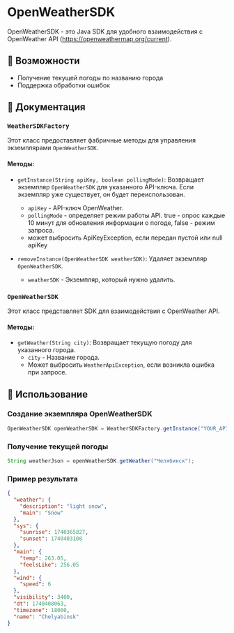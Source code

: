 # OpenWeatherSDK

&#x20;

OpenWeatherSDK - это Java SDK для удобного взаимодействия с OpenWeather API (https://openweathermap.org/current).

## 🚀 Возможности

- Получение текущей погоды по названию города
- Поддержка обработки ошибок

## 📖 Документация

### `WeatherSDKFactory`

Этот класс предоставляет фабричные методы для управления экземплярами `OpenWeatherSDK`.

#### Методы:

- `getInstance(String apiKey, boolean pollingMode)`: Возвращает экземпляр `OpenWeatherSDK` для указанного API-ключа. Если экземпляр уже существует, он будет переиспользован.

    - `apiKey` - API-ключ OpenWeather.
    - `pollingMode` - определяет режим работы API. true - опрос каждые 10 минут для обновления информации о погоде, false - режим запроса.
    - может выбросить ApiKeyException, если передан пустой или null apiKey

- `removeInstance(OpenWeatherSDK weatherSDK)`: Удаляет экземпляр `OpenWeatherSDK`.

    - `weatherSDK` - Экземпляр, который нужно удалить.

### `OpenWeatherSDK`

Этот класс представляет SDK для взаимодействия с OpenWeather API.
#### Методы:

- `getWeather(String city)`: Возвращает текущую погоду для указанного города.
    - `city` - Название города.
    - Может выбросить `WeatherApiException`, если возникла ошибка при запросе.


## 🔧 Использование

### Создание экземпляра OpenWeatherSDK

```java
OpenWeatherSDK openWeatherSDK = WeatherSDKFactory.getInstance("YOUR_API_KEY", false);
```

### Получение текущей погоды

```java
String weatherJson = openWeatherSDK.getWeather("Челябинск");
```

### Пример результата

```json
{
  "weather": {
    "description": "light snow",
    "main": "Snow"
  },
  "sys": {
    "sunrise": 1740365827,
    "sunset": 1740403108
  },
  "main": {
    "temp": 263.05,
    "feelsLike": 256.05
  },
  "wind": {
    "speed": 6
  },
  "visibility": 3400,
  "dt": 1740408063,
  "timezone": 18000,
  "name": "Chelyabinsk"
}

```




